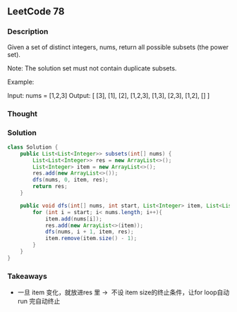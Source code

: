 ## LeetCode 78

### Description
Given a set of distinct integers, nums, return all possible subsets (the power set).

Note: The solution set must not contain duplicate subsets.

Example:

Input: nums = [1,2,3]
Output:
[
  [3],
  [1],
  [2],
  [1,2,3],
  [1,3],
  [2,3],
  [1,2],
  []
]

### Thought


### Solution
```java
class Solution {
    public List<List<Integer>> subsets(int[] nums) {
        List<List<Integer>> res = new ArrayList<>();
        List<Integer> item = new ArrayList<>();
        res.add(new ArrayList<>());
        dfs(nums, 0, item, res);
        return res;
    }

    public void dfs(int[] nums, int start, List<Integer> item, List<List<Integer>> res){
        for (int i = start; i< nums.length; i++){
            item.add(nums[i]);
            res.add(new ArrayList<>(item));
            dfs(nums, i + 1, item, res);
            item.remove(item.size() - 1);
        }
    }
}
```

### Takeaways
* 一旦 item 变化，就放进res 里 ->  不设 item size的终止条件，让for loop自动run 完自动终止
